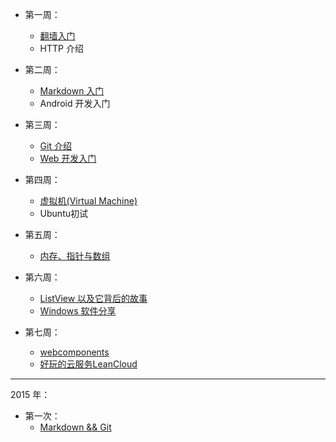 - 第一周：
  - [翻墙入门](https://github.com/Gklub/GeekCorner/blob/master/1.%E7%BF%BB%E5%A2%99%E5%85%A5%E9%97%A8/%E7%BF%BB%E5%A2%99%E5%85%A5%E9%97%A8.md)
  - HTTP 介绍

- 第二周：
  - [Markdown 入门](https://github.com/Gklub/GeekCorner/blob/master/2.Markdown/HelloMarkDown.md)
  - Android 开发入门

- 第三周：
  - [Git 介绍](https://github.com/Gklub/GeekCorner/blob/master/3.Git%E4%BB%8B%E7%BB%8D/Git%E4%BB%8B%E7%BB%8D.md)
  - [Web 开发入门](https://github.com/Gklub/GeekCorner/tree/master/3.Web_Newbie)
  
- 第四周：
  - [虚拟机(Virtual Machine)](https://github.com/Gklub/GeekCorner/blob/master/4.Virtual_Machine/Teaching_contents.md)
  - Ubuntu初试

- 第五周：
  - [内存、指针与数组](https://github.com/Gklub/GeekCorner/tree/master/5.memory-pointer-array-basics)
  
- 第六周：
  - [ListView 以及它背后的故事](https://github.com/Gklub/GeekCorner/blob/master/6.ListView%E4%BB%A5%E5%8F%8A%E5%AE%83%E8%83%8C%E5%90%8E%E7%9A%84%E6%95%85%E4%BA%8B/ListView%E6%8E%A7%E4%BB%B6%E4%BB%A5%E5%8F%8A%E5%AE%83%E8%83%8C%E5%90%8E%E7%9A%84%E6%95%85%E4%BA%8B.md)
  - [Windows 软件分享](https://github.com/Gklub/GeekCorner/blob/master/6.windows-software-share/windows%E8%BD%AF%E4%BB%B6%E5%88%86%E4%BA%AB.md)
  
- 第七周：
  - [webcomponents](https://github.com/Gklub/GeekCorner/tree/master/7.webcomponents)
  - [好玩的云服务LeanCloud](https://github.com/Gklub/GeekCorner/blob/master/7.%E5%A5%BD%E7%8E%A9%E7%9A%84%E4%BA%91%E6%9C%8D%E5%8A%A1LeanCloud/ListView%E6%8E%A7%E4%BB%B6%E4%BB%A5%E5%8F%8A%E5%AE%83%E8%83%8C%E5%90%8E%E7%9A%84%E6%95%85%E4%BA%8B.md)

---

2015 年：

- 第一次：
  - [Markdown && Git](https://github.com/Gklub/GeekCorner/blob/master/2015_Markdown_Git/Markdown%20%26%26%20Git.md)



